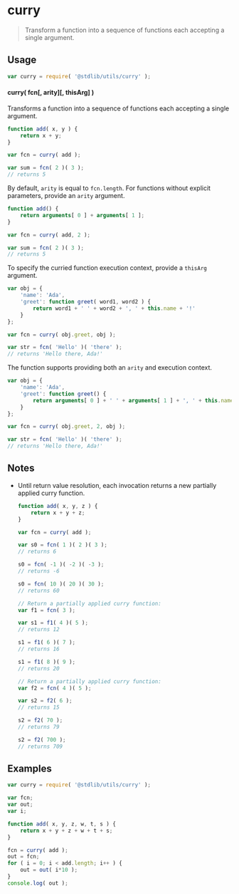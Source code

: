 # curry

> Transform a function into a sequence of functions each accepting a single argument.


<!-- Section to include introductory text. Make sure to keep an empty line after the intro `section` element and another before the `/section` close. -->

<section class="intro">

</section>

<!-- /.intro -->

<!-- Package usage documentation. -->

<section class="usage">

## Usage

``` javascript
var curry = require( '@stdlib/utils/curry' );
```

#### curry( fcn\[, arity\]\[, thisArg\] )

Transforms a function into a sequence of functions each accepting a single argument.

``` javascript
function add( x, y ) {
    return x + y;
}

var fcn = curry( add );

var sum = fcn( 2 )( 3 );
// returns 5
```

By default, `arity` is equal to `fcn.length`. For functions without explicit parameters, provide an `arity` argument.

``` javascript
function add() {
    return arguments[ 0 ] + arguments[ 1 ];
}

var fcn = curry( add, 2 );

var sum = fcn( 2 )( 3 );
// returns 5
```

To specify the curried function execution context, provide a `thisArg` argument.

``` javascript
var obj = {
    'name': 'Ada',
    'greet': function greet( word1, word2 ) {
        return word1 + ' ' + word2 + ', ' + this.name + '!'
    }
};

var fcn = curry( obj.greet, obj );

var str = fcn( 'Hello' )( 'there' );
// returns 'Hello there, Ada!'
```

The function supports providing both an `arity` and execution context.

``` javascript
var obj = {
    'name': 'Ada',
    'greet': function greet() {
        return arguments[ 0 ] + ' ' + arguments[ 1 ] + ', ' + this.name + '!'
    }
};

var fcn = curry( obj.greet, 2, obj );

var str = fcn( 'Hello' )( 'there' );
// returns 'Hello there, Ada!'
```

</section>

<!-- /.usage -->

<!-- Package usage notes. Make sure to keep an empty line after the `section` element and another before the `/section` close. -->

<section class="notes">

## Notes

* Until return value resolution, each invocation returns a new partially applied curry function.

  ``` javascript
  function add( x, y, z ) {
      return x + y + z;
  }

  var fcn = curry( add );

  var s0 = fcn( 1 )( 2 )( 3 );
  // returns 6

  s0 = fcn( -1 )( -2 )( -3 );
  // returns -6

  s0 = fcn( 10 )( 20 )( 30 );
  // returns 60

  // Return a partially applied curry function:
  var f1 = fcn( 3 );

  var s1 = f1( 4 )( 5 );
  // returns 12

  s1 = f1( 6 )( 7 );
  // returns 16

  s1 = f1( 8 )( 9 );
  // returns 20

  // Return a partially applied curry function:
  var f2 = fcn( 4 )( 5 );

  var s2 = f2( 6 );
  // returns 15

  s2 = f2( 70 );
  // returns 79

  s2 = f2( 700 );
  // returns 709
  ```

</section>

<!-- /.notes -->

<!-- Package usage examples. -->

<section class="examples">

## Examples

``` javascript
var curry = require( '@stdlib/utils/curry' );

var fcn;
var out;
var i;

function add( x, y, z, w, t, s ) {
    return x + y + z + w + t + s;
}

fcn = curry( add );
out = fcn;
for ( i = 0; i < add.length; i++ ) {
    out = out( i*10 );
}
console.log( out );
```

</section>

<!-- /.examples -->

<!-- Section to include cited references. If references are included, add a horizontal rule *before* the section. Make sure to keep an empty line after the `section` element and another before the `/section` close. -->

<section class="references">

</section>

<!-- /.references -->

<!-- Section for all links. Make sure to keep an empty line after the `section` element and another before the `/section` close. -->

<section class="links">

</section>

<!-- /.links -->
